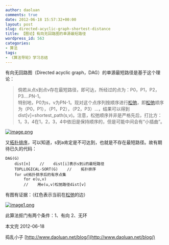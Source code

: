 ```yaml
---
author: daoluan
comments: true
date: 2012-06-18 15:57:32+00:00
layout: post
slug: directed-acyclic-graph-shortest-distance
title: 【图论】有向无回路图的单源最短路径
wordpress_id: 563
categories:
- 算法
tags:
- 《算法导轮》学习总结
---
```


有向无回路图（Directed acyclic graph，DAG）的单源最短路径是基于这个理论：

<!-- more -->


<blockquote><p>倘若从点s到点v存在最短路径，即可达，所经过的点为：P0，P1，P2，P3….PN-1。<br>
特别地，P0为s，v为PN-1。现对这个点序列按顺序进行<a href="http://www.daoluan.net/blog/?p=437">松弛</a>，即<a href="http://www.daoluan.net/blog/?p=437">松弛</a>顺序为（P0，P1），（P1，P2），（P2，P3）…，结果可以得到dist[v]=shortest_path(s,v)。注意，松弛顺序并非是严格先后，打比方：1，3，4在1，2，3，4中依旧是保持顺序的，但是可能中间会有“小插曲”。</p></blockquote>


[![image.png](http://daoluan.net/images/blog/2012/06/image6.png)](http://daoluan.net/images/blog/2012/06/image6.png)

又[拓扑排序](http://www.daoluan.net/blog/?p=425)，可以知道，s到a肯定是不可达到，也就是不存在最短路径。故有期待已久的代码：


    DAG(G)
    	dist[n]    //    dist[i]表示s到i的最短路径
    	TOPLLOGICAL-SORT(G)    //    拓扑排序
    	for u∈拓扑排序后的有序点集
    		for e(u,v)
    		//    用e(u,v)松弛路径dist[v]


有图有证据：（红色表示当前在[松弛](http://www.daoluan.net/blog/?p=437)的边）

[![image1.png](http://daoluan.net/images/blog/2012/06/image11.png)](http://daoluan.net/images/blog/2012/06/image11.png)

此算法抠门有两个条件：1、有向 2、无环

本文完 2012-06-18

捣乱小子 [http://www.daoluan.net/blog/](http://www.daoluan.net/blog/)
